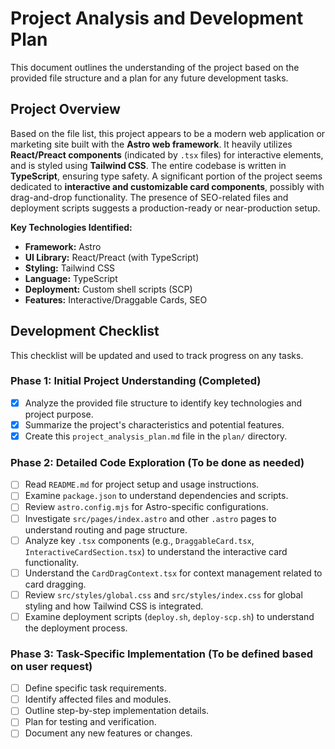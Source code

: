 
# Project Analysis and Development Plan

This document outlines the understanding of the project based on the provided file structure and a plan for any future development tasks.

## Project Overview

Based on the file list, this project appears to be a modern web application or marketing site built with the **Astro web framework**. It heavily utilizes **React/Preact components** (indicated by `.tsx` files) for interactive elements, and is styled using **Tailwind CSS**. The entire codebase is written in **TypeScript**, ensuring type safety. A significant portion of the project seems dedicated to **interactive and customizable card components**, possibly with drag-and-drop functionality. The presence of SEO-related files and deployment scripts suggests a production-ready or near-production setup.

**Key Technologies Identified:**
*   **Framework:** Astro
*   **UI Library:** React/Preact (with TypeScript)
*   **Styling:** Tailwind CSS
*   **Language:** TypeScript
*   **Deployment:** Custom shell scripts (SCP)
*   **Features:** Interactive/Draggable Cards, SEO

## Development Checklist

This checklist will be updated and used to track progress on any tasks.

### Phase 1: Initial Project Understanding (Completed)
- [x] Analyze the provided file structure to identify key technologies and project purpose.
- [x] Summarize the project's characteristics and potential features.
- [x] Create this `project_analysis_plan.md` file in the `plan/` directory.

### Phase 2: Detailed Code Exploration (To be done as needed)
- [ ] Read `README.md` for project setup and usage instructions.
- [ ] Examine `package.json` to understand dependencies and scripts.
- [ ] Review `astro.config.mjs` for Astro-specific configurations.
- [ ] Investigate `src/pages/index.astro` and other `.astro` pages to understand routing and page structure.
- [ ] Analyze key `.tsx` components (e.g., `DraggableCard.tsx`, `InteractiveCardSection.tsx`) to understand the interactive card functionality.
- [ ] Understand the `CardDragContext.tsx` for context management related to card dragging.
- [ ] Review `src/styles/global.css` and `src/styles/index.css` for global styling and how Tailwind CSS is integrated.
- [ ] Examine deployment scripts (`deploy.sh`, `deploy-scp.sh`) to understand the deployment process.

### Phase 3: Task-Specific Implementation (To be defined based on user request)
- [ ] Define specific task requirements.
- [ ] Identify affected files and modules.
- [ ] Outline step-by-step implementation details.
- [ ] Plan for testing and verification.
- [ ] Document any new features or changes.
